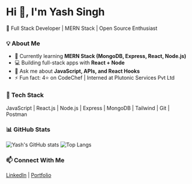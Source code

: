# Hi 👋, I'm Yash Singh
🚀 Full Stack Developer | MERN Stack | Open Source Enthusiast

### 💡 About Me
- 🌱 Currently learning **MERN Stack (MongoDB, Express, React, Node.js)**
- 💻 Building full-stack apps with **React + Node**
- 💬 Ask me about **JavaScript, APIs, and React Hooks**
- ⚡ Fun fact: 4⭐️ on CodeChef | Interned at Plutonic Services Pvt Ltd

### 🧰 Tech Stack
JavaScript | React.js | Node.js | Express | MongoDB | Tailwind | Git | Postman

### 📊 GitHub Stats
![Yash's GitHub stats](https://github-readme-stats.vercel.app/api?username=yashsingh-dev&show_icons=true&theme=radical)
![Top Langs](https://github-readme-stats.vercel.app/api/top-langs/?username=yashsingh-dev&layout=compact&theme=radical)

### 📫 Connect With Me
[LinkedIn](https://linkedin.com/in/yash-singh) | [Portfolio](https://yash-portfolio.vercel.app)

